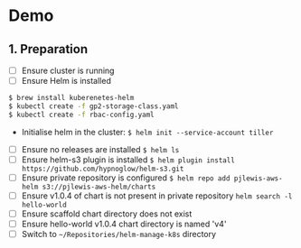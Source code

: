 # Demo
## 1. Preparation

* [ ] Ensure cluster is running
* [ ] Ensure Helm is installed
```bash
$ brew install kuberenetes-helm
$ kubectl create -f gp2-storage-class.yaml
$ kubectl create -f rbac-config.yaml
```
* Initialise helm in the cluster:
`$ helm init --service-account tiller`
* [ ] Ensure no releases are installed
`$ helm ls`
* [ ] Ensure helm-s3 plugin is installed
`$ helm plugin install https://github.com/hypnoglow/helm-s3.git`
* [ ] Ensure private repository is configured
`$ helm repo add pjlewis-aws-helm s3://pjlewis-aws-helm/charts`
* [ ] Ensure v1.0.4 of chart is not present in private repository
`helm search -l hello-world`
* [ ] Ensure scaffold chart directory does not exist
* [ ] Ensure hello-world v1.0.4 chart directory is named 'v4'
* [ ] Switch to `~/Repositories/helm-manage-k8s` directory